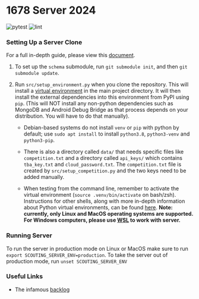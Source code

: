 # 1678 Server 2024

![pytest](https://github.com/frc1678/server/workflows/pytest/badge.svg)
![lint](https://github.com/frc1678/server/workflows/lint/badge.svg)


### Setting Up a Server Clone
For a full in-depth guide, please view this [document](https://docs.google.com/document/d/1we0nVUmStMlVM6SrkcGMQf_yKRHrKUWr4VFLOseBXjQ/edit?usp=sharing).

1. To set up the `schema` submodule, run `git submodule init`, and then `git submodule update`.

2. Run `src/setup_environment.py` when you clone the repository. This will install a [virtual environment](https://docs.python.org/3/glossary.html#term-virtual-environment) in the main project directory. It will then install the external dependencies into this environment from PyPI using `pip`. (This will NOT install any non-python dependencies such as MongoDB and Android Debug Bridge as that process depends on your distribution. You will have to do that manually).
    - Debian-based systems do not install `venv` or `pip` with python by default; use `sudo apt install` to install `python3.8`, `python3-venv` and `python3-pip`.

    - There is also a directory called `data/` that needs specific files like `competition.txt` and a directory called `api_keys/` which contains `tba_key.txt` and `cloud_password.txt`.
    The `competition.txt` file is created by `src/setup_competition.py` and the two keys need to be added manually.

    - When testing from the command line, remember to activate the virtual environment (`source .venv/bin/activate` on
    bash/zsh). Instructions for other shells, along with more in-depth information about Python virtual environments, can be
    found [here](https://docs.python.org/3/library/venv.html). **Note: currently, only Linux and MacOS operating systems are supported. For Windows computers, please use [WSL](https://learn.microsoft.com/en-us/windows/wsl/about) to work with server.**


### Running Server
To run the server in production mode on Linux or MacOS make sure to run `export SCOUTING_SERVER_ENV=production`. To take the server out of production mode, run `unset SCOUTING_SERVER_ENV`


### Useful Links
- The infamous [backlog](https://github.com/orgs/frc1678/projects/9)
